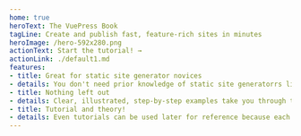 ```yaml
---
home: true
heroText: The VuePress Book
tagLine: Create and publish fast, feature-rich sites in minutes
heroImage: /hero-592x280.png
actionText: Start the tutorial! →
actionLink: ./default1.md
features:
- title: Great for static site generator novices
- details: You don't need prior knowledge of static site generatorrs like Jekyll or Ghost
- title: Nothing left out
- details: Clear, illustrated, step-by-step examples take you through the process of building a complete site. Nothing's left out.
- title: Tutorial and theory!
- details: Even tutorials can be used later for reference because each step is explained as you go through
---
```


<!--
# VuePress Book

Read the [VuePress book online](http://vuepressbook.com) at https://www.vuepressbook.com or fork it on [GitHub](https://github.com/tomcam/vuepress.github.io) at https://github.com/tomcam/vuepress.github.io
-->

